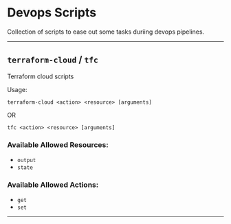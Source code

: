 # Devops Scripts
Collection of scripts to ease out some tasks duriing devops pipelines.

---
## `terraform-cloud` / `tfc`
Terraform cloud scripts

Usage:

```shell
terraform-cloud <action> <resource> [arguments]
```
  OR
```shell
tfc <action> <resource> [arguments]
```
### Available Allowed Resources:
 - `output`
 - `state`
  
### Available Allowed Actions:
 - `get`
 - `set`

---